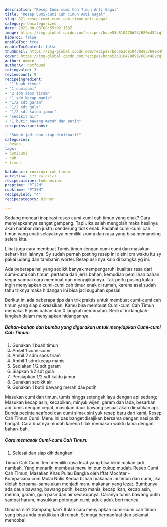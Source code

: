 ```yaml
---
description: "Resep Cumi-cumi Cah Timun Anti Gagal"
title: "Resep Cumi-cumi Cah Timun Anti Gagal"
slug: 821-resep-cumi-cumi-cah-timun-anti-gagal
category: Uncategorized
date: 2022-08-03T08:55:02.153Z
image: https://img-global.cpcdn.com/recipes/bdce53d810470d93/680x482cq70/cumi-cumi-cah-timun-foto-resep-utama.jpg
hideToc: false
enableToc: true
enableTocContent: false
thumbnail: https://img-global.cpcdn.com/recipes/bdce53d810470d93/680x482cq70/cumi-cumi-cah-timun-foto-resep-utama.jpg
cover: https://img-global.cpcdn.com/recipes/bdce53d810470d93/680x482cq70/cumi-cumi-cah-timun-foto-resep-utama.jpg
author: Admin
authorAv: notfound
ratingvalue: 3
reviewcount: 9
recipeingredient:
- "1 buah timun"
- "1 cumicumi"
- "2 sdm saos tiram"
- "1 sdm kecap manis"
- "1/2 sdt garam"
- "1/2 sdt gula"
- "1/2 sdt kaldu jamur"
- "sedikit air"
- "1 butir bawang merah dan putih"
recipeinstructions:

- "Sudah jadi dan siap dinikmati!"
categories:
- Resep
tags:
- cumicumi
- cah
- timun

katakunci: cumicumi cah timun 
nutrition: 173 calories
recipecuisine: Indonesian
preptime: "PT12M"
cooktime: "PT37M"
recipeyield: "4"
recipecategory: Dinner

---
```



Sedang mencari inspirasi resep cumi-cumi cah timun yang enak? Cara menyiapkannya sangat gampang. Tapi Jika salah mengolah maka hasilnya akan hambar dan justru cenderung tidak enak. Padahal cumi-cumi cah timun yang enak selayaknya memiliki aroma dan rasa yang bisa memancing selera kita.


Lihat juga cara membuat Tumis timun dengan cumi cumi dan masakan sehari-hari lainnya. Sy sudah pernah posting resep ini disini cm waktu itu sy pakai udang dan tambahin wortel. Resep asli nya kalo di bangka yg ini.

Ada beberapa hal yang sedikit banyak mempengaruhi kualitas rasa dari cumi-cumi cah timun, pertama dari jenis bahan, kemudian pemilihan bahan segar sampai cara membuat dan menyajikannya. Tak perlu pusing kalau ingin menyiapkan cumi-cumi cah timun enak di rumah, karena asal sudah tahu triknya maka hidangan ini bisa jadi suguhan spesial.


Berikut ini ada beberapa tips dan trik praktis untuk membuat cumi-cumi cah timun yang siap dikreasikan. Kamu bisa membuat Cumi-cumi Cah Timun memakai 9 jenis bahan dan 0 langkah pembuatan. Berikut ini langkah-langkah dalam menyiapkan hidangannya.

<!--inarticleads1-->

##### Bahan-bahan dan bumbu yang digunakan untuk menyiapkan Cumi-cumi Cah Timun:

1. Gunakan 1 buah timun
1. Ambil 1 cumi-cumi
1. Ambil 2 sdm saos tiram
1. Ambil 1 sdm kecap manis
1. Sediakan 1/2 sdt garam
1. Siapkan 1/2 sdt gula
1. Persiapkan 1/2 sdt kaldu jamur
1. Gunakan sedikit air
1. Gunakan 1 butir bawang merah dan putih


Masukan cumi dan timun, tumis hingga setengah layu dengan api sedang; Masukan kecap asin, kecapikan, minyak wijen, garam dan lada, besarkan api tumis dengan cepat, masukan daun bawang sesaat akan dimatikan api. Bunda pecinta seafood dan cumi simak sini yuk resep baru dari kami; Resep Cah Timun Cumi. Menu ini pas banget disajikan bersama dengan nasi putih hangat. Cara buatnya mudah karena tidak memakan waktu lama dengan bahan-bah. 

<!--inarticleads2-->

##### Cara memasak Cumi-cumi Cah Timun:


1. Selesai dan siap dihidangkan!

Timun Cah Cumi Item memiliki rasa lezat yang bisa bikin makan jadi nambah. Yang menarik, membuat menu ini pun cukup mudah. Resep Cumi Cah Timun, Masakan Khas Pulau Bangka oleh Iffat Mochtar - Kompasiana.com Mulai Nulis Kedua bahan makanan ini timun dan cumi, jika diolah bersama-sama akan menjadi menu makanan yang lezat. Bumbunya ada daun bawang, bawang putih, kecap manis, kecap ikan, kecap asin, merica, garam, gula pasir dan air secukupnya. Caranya tumis bawang putih sampai harum, masukkan potongan cumi, aduk-aduk beri merica. 

Gimana nih? Gampang kan? Itulah cara menyiapkan cumi-cumi cah timun yang bisa anda praktikkan di rumah. Semoga bermanfaat dan selamat mencoba!
